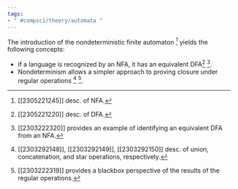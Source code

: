 ```yaml
---
tags:
- " #compsci/theory/automata "
---
```


The introduction of the nondeterministic finite automaton [^1] yields the following concepts:
- if a language is recognized by an NFA, it has an equivalent DFA[^2] [^3].
- Nondeterminism allows a simpler approach to proving closure under regular operations [^4] [^5].

[^1]: [[2305221245]] desc. of NFA.
[^2]: [[2305221220]] desc. of DFA.
[^3]: [[2303222320]] provides an example of identifying an equivalent DFA from an NFA.
[^4]: [[2303292148]], [[2303292149]], [[2303292150]] desc. of union, concatenation, and star operations, respectively.
[^5]: [[2303222319]] provides a blackbox perspective of the results of the regular operations.